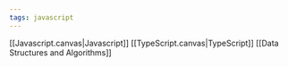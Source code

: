 ```yaml
---
tags: javascript
---
```


[[Javascript.canvas|Javascript]]
[[TypeScript.canvas|TypeScript]]
[[Data Structures and Algorithms]]
